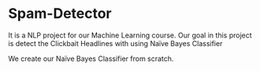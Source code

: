 # Spam-Detector

It is a NLP project for our Machine Learning course. Our goal in this project is
detect the Clickbait Headlines with using Naïve Bayes Classifier

We create our Naïve Bayes Classifier from scratch.
